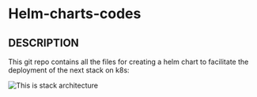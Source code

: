 # Helm-charts-codes

## DESCRIPTION

This git repo contains all the files for creating a helm chart to facilitate the deployment of the next stack on k8s:

![This is stack architecture](/assets/images/stack.png)